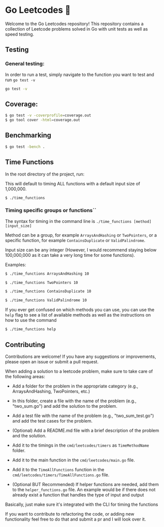 # Go Leetcodes 🎉

Welcome to the Go Leetcodes repository! This repository contains a collection of Leetcode problems solved in Go with unit tests as well as speed testing.

## Testing

### General testing:

In order to run a test, simply navigate to the function you want to test and run `go test -v`

```bash
go test -v
```

## Coverage:
```bash
$ go test -v -coverprofile=coverage.out
$ go tool cover -html=coverage.out
```

## Benchmarking

```bash
$ go test -bench .
```

## Time Functions

In the root directory of the project, run:

This will default to timing ALL functions with a default input size of 1,000,000.
```bash
$ ./time_functions
```
### Timing specific groups or functions``

The syntax for timing in the command line is `./time_functions [method] [input_size]`

Method can be a group, for example `ArraysAndHashing` or `TwoPointers`, or a specific function, for example `ContainsDuplicate` or `ValidPalindrome`.

Input size can be any integer (However, I would recommend staying below 100,000,000 as it can take a very long time for some functions).

Examples:

```bash
$ ./time_functions ArraysAndHashing 10
```

```bash
$ ./time_functions TwoPointers 10
```

```bash
$ ./time_functions ContainsDuplicate 10
```

```bash
$ ./time_functions ValidPalindrome 10
```

If you ever get confused on which methods you can use, you can use the `help` flag to see a list of available methods as well as the instructions on how to use the command

```bash
$ ./time_functions help
```

## Contributing

Contributions are welcome! If you have any suggestions or improvements, please open an issue or submit a pull request.

When adding a solution to a leetcode problem, make sure to take care of the following areas:

- Add a folder for the problem in the appropriate category (e.g., ArraysAndHashing, TwoPointers, etc.)
- In this folder, create a file with the name of the problem (e.g., "two_sum.go") and add the solution to the problem.
- Add a test file with the name of the problem (e.g., "two_sum_test.go") and add the test cases for the problem.
- (Optional) Add a README.md file with a brief description of the problem and the solution.

- Add it to the timings in the `cmd/leetcodes/timers` as `TimeMethodName` folder.
- Add it to the main function in the `cmd/leetcodes/main.go` file.
- Add it to the `TimeAllFunctions` function in the `cmd/leetcodes/timers/TimeAllFunctions.go` file.
- (Optional BUT Recommended) If helper functions are needed, add them to the `helper_functions.go` file. An example would be if there does not already exist a function that handles the type of input and output 

Basically, just make sure it's integrated with the CLI for timing the functions

If you want to contribute to refactoring the code, or adding new functionality feel free to do that and submit a pr and I will look over it.
